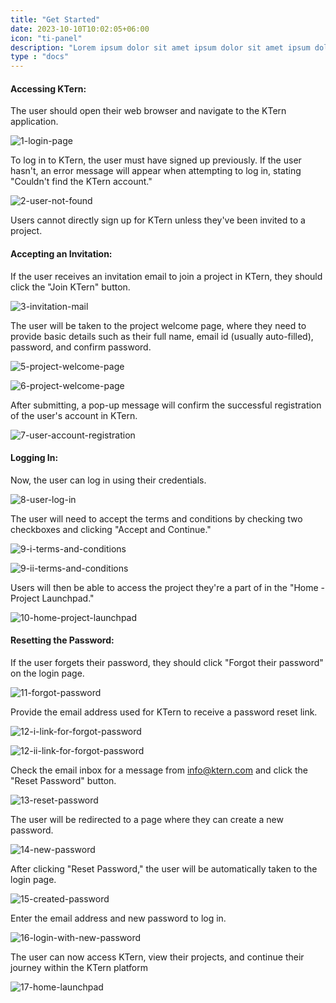 ```yaml
---
title: "Get Started"
date: 2023-10-10T10:02:05+06:00
icon: "ti-panel"
description: "Lorem ipsum dolor sit amet ipsum dolor sit amet ipsum dolor sit amet"
type : "docs"
---
```


#### Accessing KTern:

The user should open their web browser and navigate to the KTern application.

![1-login-page](https://storage.googleapis.com/ktern-public-files/product-documentation/Digital%20Projects/1-login-page.png)

To log in to KTern, the user must have signed up previously. If the user hasn't, an error message will appear 
when attempting to log in, stating "Couldn't find the KTern account."

![2-user-not-found](https://storage.googleapis.com/ktern-public-files/product-documentation/Digital%20Projects/2-user-not-found.png)

Users cannot directly sign up for KTern unless they've been invited to a project.

#### Accepting an Invitation:

If the user receives an invitation email to join a project in KTern, they should click the "Join KTern" button.

![3-invitation-mail](https://storage.googleapis.com/ktern-public-files/product-documentation/Digital%20Projects/3-invitation-mail.png)

The user will be taken to the project welcome page, where they need to provide basic details such as their 
full name, email id (usually auto-filled), password, and confirm password.

![5-project-welcome-page](https://storage.googleapis.com/ktern-public-files/product-documentation/Digital%20Projects/5-project-welcome-page.png)

![6-project-welcome-page](https://storage.googleapis.com/ktern-public-files/product-documentation/Digital%20Projects/6-project-welcome-page.png)

After submitting, a pop-up message will confirm the successful registration of the user's account in KTern.

![7-user-account-registration](https://storage.googleapis.com/ktern-public-files/product-documentation/Digital%20Projects/7-user-account-registration.png)

#### Logging In:

Now, the user can log in using their credentials.

![8-user-log-in](https://storage.googleapis.com/ktern-public-files/product-documentation/Digital%20Projects/8-user-log-in.png)

The user will need to accept the terms and conditions by checking two checkboxes and clicking "Accept and 
Continue."

![9-i-terms-and-conditions](https://storage.googleapis.com/ktern-public-files/product-documentation/Digital%20Projects/9-i-terms-and-conditions.png)

![9-ii-terms-and-conditions](https://storage.googleapis.com/ktern-public-files/product-documentation/Digital%20Projects/9-ii-terms-and-conditions.png)

Users will then be able to access the project they're a part of in the "Home - Project Launchpad."

![10-home-project-launchpad](https://storage.googleapis.com/ktern-public-files/product-documentation/Digital%20Projects/10-home-project-launchpad.png)

#### Resetting the Password:

If the user forgets their password, they should click "Forgot their password" on the login page.

![11-forgot-password](https://storage.googleapis.com/ktern-public-files/product-documentation/Digital%20Projects/11-forgot-password.png)

Provide the email address used for KTern to receive a password reset link.

![12-i-link-for-forgot-password](https://storage.googleapis.com/ktern-public-files/product-documentation/Digital%20Projects/12-i-link-for-forgot-password.png)

![12-ii-link-for-forgot-password](https://storage.googleapis.com/ktern-public-files/product-documentation/Digital%20Projects/12-ii-link-for-forgot-password.png)

Check the email inbox for a message from info@ktern.com and click the "Reset Password" button.

![13-reset-password](https://storage.googleapis.com/ktern-public-files/product-documentation/Digital%20Projects/13-reset-password.png)

The user will be redirected to a page where they can create a new password.

![14-new-password](https://storage.googleapis.com/ktern-public-files/product-documentation/Digital%20Projects/14-new-password.png)

After clicking "Reset Password," the user will be automatically taken to the login page.

![15-created-password](https://storage.googleapis.com/ktern-public-files/product-documentation/Digital%20Projects/15-created-password.png)

Enter the email address and new password to log in.

![16-login-with-new-password](https://storage.googleapis.com/ktern-public-files/product-documentation/Digital%20Projects/16-login-with-new-password.png)

The user can now access KTern, view their projects, and continue their journey within the KTern platform

![17-home-launchpad](https://storage.googleapis.com/ktern-public-files/product-documentation/Digital%20Projects/17-home-launchpad.png)

